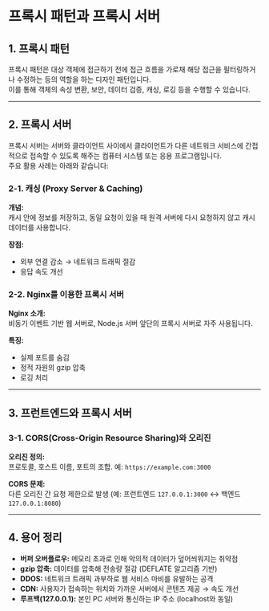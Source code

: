 # 프록시 패턴과 프록시 서버

## 1. 프록시 패턴
프록시 패턴은 대상 객체에 접근하기 전에 접근 흐름을 가로채 해당 접근을 필터링하거나 수정하는 등의 역할을 하는 디자인 패턴입니다.  
이를 통해 객체의 속성 변환, 보안, 데이터 검증, 캐싱, 로깅 등을 수행할 수 있습니다.

---

## 2. 프록시 서버
프록시 서버는 서버와 클라이언트 사이에서 클라이언트가 다른 네트워크 서비스에 간접적으로 접속할 수 있도록 해주는 컴퓨터 시스템 또는 응용 프로그램입니다.  
주요 활용 사례는 아래와 같습니다:

### 2-1. 캐싱 (Proxy Server & Caching)
**개념:**  
캐시 안에 정보를 저장하고, 동일 요청이 있을 때 원격 서버에 다시 요청하지 않고 캐시 데이터를 사용합니다.

**장점:**
- 외부 연결 감소 → 네트워크 트래픽 절감
- 응답 속도 개선

### 2-2. Nginx를 이용한 프록시 서버
**Nginx 소개:**  
비동기 이벤트 기반 웹 서버로, Node.js 서버 앞단의 프록시 서버로 자주 사용됩니다.

**특징:**
- 실제 포트를 숨김
- 정적 자원의 gzip 압축
- 로깅 처리

---

## 3. 프런트엔드와 프록시 서버
### 3-1. CORS(Cross-Origin Resource Sharing)와 오리진
**오리진 정의:**  
프로토콜, 호스트 이름, 포트의 조합. 예: `https://example.com:3000`

**CORS 문제:**  
다른 오리진 간 요청 제한으로 발생 (예: 프런트엔드 `127.0.0.1:3000` ↔ 백엔드 `127.0.0.1:8080`)

---

## 4. 용어 정리
- **버퍼 오버플로우:** 메모리 초과로 인해 악의적 데이터가 덮어씌워지는 취약점
- **gzip 압축:** 데이터를 압축해 전송량 절감 (DEFLATE 알고리즘 기반)
- **DDOS:** 네트워크 트래픽 과부하로 웹 서비스 마비를 유발하는 공격
- **CDN:** 사용자가 접속하는 위치와 가까운 서버에서 콘텐츠 제공 → 속도 개선
- **루프백(127.0.0.1):** 본인 PC 서버와 통신하는 IP 주소 (localhost와 동일)
